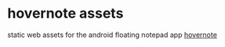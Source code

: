 # hovernote assets

static web assets for the android floating notepad app [hovernote](https://play.google.com/store/apps/details?id=com.mjlim.hovernote)
